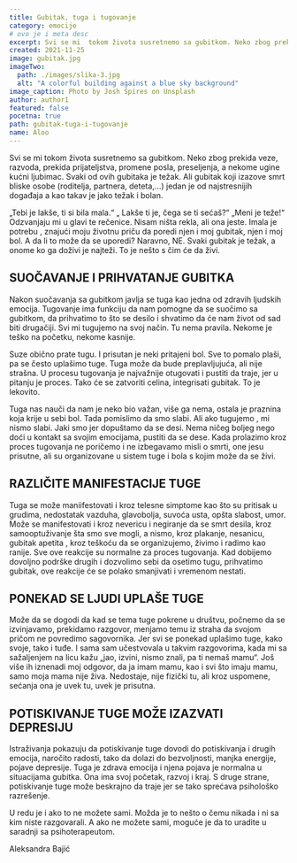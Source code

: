 ```yaml
---
title: Gubitak, tuga i tugovanje
category: emocije
# ovo je i meta desc
excerpt: Svi se mi  tokom života susretnemo sa gubitkom. Neko zbog prekida veze, razvoda...
created: 2021-11-25
image: gubitak.jpg
imageTwo:
  path: ./images/slika-3.jpg
  alt: "A colorful building against a blue sky background"
image_caption: Photo by Josh Spires on Unsplash
author: author1
featured: false
pocetna: true
path: gubitak-tuga-i-tugovanje
name: Aloo
---
```



Svi se mi  tokom života susretnemo sa gubitkom. Neko zbog prekida veze, razvoda, prekida prijateljstva, promene posla, preseljenja, a nekome ugine kućni ljubimac. Svaki od ovih gubitaka je težak. Ali gubitak koji izazove smrt bliske osobe (roditelja, partnera, deteta,...) jedan je od najstresnijih događaja a kao takav je jako težak i bolan.

„Tebi je lakše, ti si bila mala.“   „ Lakše ti  je, čega se ti sećaš?“  „Meni je teže!“    Odzvanjaju mi u glavi te rečenice. Nisam ništa rekla, ali ona jeste. Imala je potrebu , znajući moju životnu priču  da poredi njen i moj gubitak, njen i moj bol. A da li to može da se uporedi? Naravno, NE. Svaki gubitak je težak, a onome ko ga doživi je najteži. To je nešto s čim će da živi.

## SUOČAVANJE  I PRIHVATANJE  GUBITKA

Nakon suočavanja sa gubitkom javlja se tuga  kao jedna od zdravih ljudskih emocija. Tugovanje ima funkciju da nam pomogne da se suočimo sa gubitkom, da prihvatimo to što se desilo i  shvatimo da će nam život od sad biti drugačiji. Svi mi tugujemo na svoj način. Tu nema pravila. Nekome je teško na početku, nekome kasnije.

Suze obično prate tugu. I prisutan je neki pritajeni bol. Sve to pomalo plaši, pa se često uplašimo tuge.  Tuga može da bude preplavljujuća, ali nije strašna.  U procesu tugovanja je najvažnije otugovati i pustiti da traje, jer u pitanju je proces. Tako će se zatvoriti celina, integrisati gubitak. To je lekovito. 

Tuga nas nauči da nam je neko bio važan, više ga nema, ostala je praznina koja krije u sebi bol. Tada pomislimo da smo slabi. Ali ako tugujemo , mi nismo slabi. Jaki smo jer dopuštamo da se desi. Nema ničeg boljeg nego doći u kontakt sa svojim emocijama, pustiti da se dese. Kada prolazimo kroz proces tugovanja ne poričemo i ne izbegavamo misli o smrti, one jesu prisutne, ali su organizovane u sistem tuge i bola s kojim može da se živi. 

## RAZLIČITE MANIFESTACIJE TUGE

Tuga se može maniifestovati i kroz telesne simptome kao što su  pritisak u grudima, nedostatak vazduha, glavobolja, suvoća usta, opšta slabost, umor. Može se manifestovati i kroz nevericu i negiranje da se smrt desila, kroz samooptuživanje šta smo sve mogli, a nismo, kroz plakanje, nesanicu, gubitak apetita , kroz  teškoću da se organizujemo,  živimo i radimo kao ranije. Sve ove reakcije su normalne za proces tugovanja. Kad dobijemo dovoljno podrške drugih i dozvolimo sebi da osetimo tugu, prihvatimo gubitak, ove reakcije će se polako smanjivati i vremenom nestati. 

## PONEKAD SE LJUDI UPLAŠE TUGE

Može da se dogodi da kad se tema tuge pokrene u društvu, počnemo da se izvinjavamo, prekidamo razgovor, menjamo temu iz straha da svojom pričom ne povredimo sagovornika. Jer svi se ponekad uplašimo tuge, kako svoje, tako i tuđe. I sama sam učestvovala u takvim razgovorima, kada mi sa sažaljenjem na licu kažu „jao, izvini, nismo znali, pa  ti nemaš mamu“. Još više ih iznenadi moj odgovor, da ja imam  mamu,  kao i svi što imaju mamu, samo moja mama nije živa. Nedostaje, nije fizički tu, ali kroz uspomene, sećanja ona je uvek tu, uvek je prisutna.

## POTISKIVANJE TUGE MOŽE IZAZVATI DEPRESIJU

Istraživanja pokazuju da potiskivanje tuge dovodi do potiskivanja i drugih emocija, naročito radosti, tako da dolazi do bezvoljnosti, manjka energije, pojave depresije. Tuga je zdrava emocija i njena pojava je  normalna u situacijama gubitka. Ona ima svoj početak, razvoj i kraj. S druge strane, potiskivanje tuge može beskrajno da traje jer se tako sprećava psihološko razrešenje. 

U redu je i ako to ne možete sami. Možda je to nešto o čemu nikada i ni sa kim niste razgovarali. A ako ne možete sami, moguće je da to uradite u saradnji sa psihoterapeutom.  

Aleksandra Bajić




